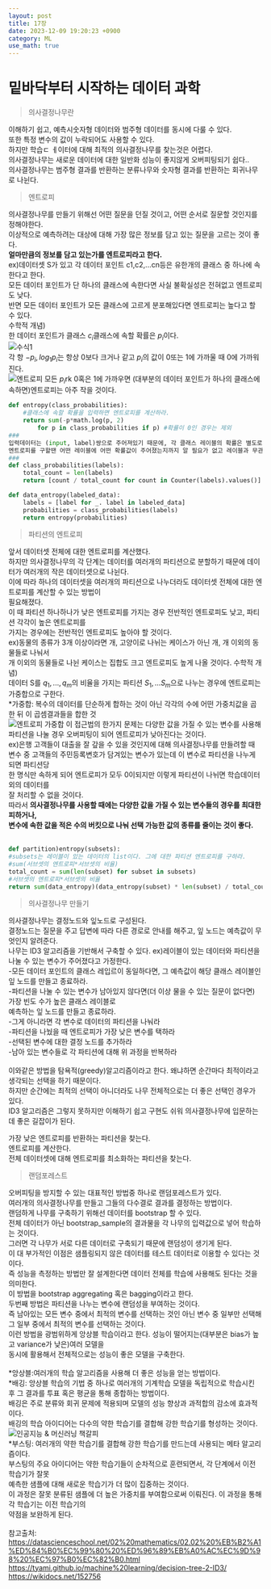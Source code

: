 ```yaml
---
layout: post
title: 17장
date: 2023-12-09 19:20:23 +0900
category: ML 
use_math: true
---
```

# 밑바닥부터 시작하는 데이터 과학  

> 의사결정나무란

이해하기 쉽고, 예측시숫자형 데이터와 범주형 데이터를 동시에 다룰 수 있다.  
또한 특정 변수의 값이 누락되어도 사용할 수 있다.  
하지만 학습ㄷ ㅔ이터에 대해 최적의 의사결정나무를 찾는것은 어렵다.  
의사결정나무는 새로운 데이터에 대한 일반화 성능이 좋지않게 오버피팅되기 쉽다..  
의사결정나무는 범주형 결과를 반환하는 분류나무와 숫자형 결과를 반환하는 회귀나무로 나뉜다.
<br>  

> 엔트로피

의사결정나무를 만들기 위해선 어떤 질문을 던질 것이고, 어떤 순서로 질문할 것인지를 정해야한다.  
이상적으로 예측하려는 대상에 대해 가장 많은 정보를 담고 있는 질문을 고르는 것이 좋다.  
**얼마만큼의 정보를 담고 있는가를 엔트로피라고 한다.**  
ex)데이터셋 S가 있고 각 데이터 포인트 c1,c2,...cn등은 유한개의 클래스 중 하나에 속한다고 한다.  
모든 데이터 포인트가 단 하나의 클래스에 속한다면 사실 불확실성은 전혀없고 엔트로피도 낮다.  
반면 모든 데이터 포인트가 모든 클래스에 고르게 분포해있다면 엔트로피는 높다고 할 수 있다.  
수학적 개념)  
한 데이터 포인트가 클래스 $c_i$클래스에 속할 확률은 $p_i$이다.  
![수식1](https://latex.codecogs.com/svg.image?&space;H(S)=-p_1log_2p1-...-p_nlog_2p_n)  
각 항 $-p_i,log_1p_i$는 항상 0보다 크거나 같고 $p_i$의 값이 0또는 1에 가까울 때 0에 가까워진다.  
![엔트로피]()
모든 $p_i$rk 0혹은 1에 가까우면 (대부분의 데이터 포인트가 하나의 클래스에 속하면)엔트로피는 아주 작을 것이다.  
```python
def entropy(class_probabilities):
    #클래스에 속할 확률을 입력하면 엔트로피를 계산하라.
    return sum(-p*math.log(p, 2)
        for p in class_probabilities if p) #확률이 0인 경우는 제외 
###
입력데이터는 (input, label)쌍으로 주어져있기 때문에, 각 클래스 레이블의 확률은 별도로 계산  
엔트로피를 구할땐 어떤 레이블에 어떤 확률값이 주어졌는지까지 알 필요가 없고 레이블과 무관하게 확률값들만 알면 된다.
###
def class_probabilities(labels):
    total_count = len(labels)
    return [count / total_count for count in Counter(labels).values()]

def data_entropy(labeled_data):
    labels = [label for _. label in labeled_data]
    probabilities = class_probabilities(labels)
    return entropy(probabilities)
```

> 파티션의 엔트로피 

앞서 데이터셋 전체에 대한 엔트로피를 계산했다.  
하지만 의사결정나무의 각 단계는 데이터를 여러개의 파티션으로 분할하기 때문에 데이터가 여러개의 작은 데이터셋으로 나뉜다.  
이에 따라 하나의 데이터셋을 여러개의 파티션으로 나누더라도 데이터셋 전체에 대한 엔트로피를 계산할 수 있는 방법이  
필요해졌다.  
이 때 파티션 하나하나가 낮은 엔트로피를 가지는 경우 전반적인 엔트로피도 낮고, 파티션 각각이 높은 엔트로피를  
가지는 경우에는 전반적인 엔트로피도 높아야 할 것이다.  
ex)동물의 종류가 3개 이상이라면 개, 고양이로 나뉘는 케이스가 아닌 개, 개 이외의 동물들로 나눠서  
개 이외의 동물들로 나뉜 케이스는 집합도 크고 엔트로피도 높게 나올 것이다. 
수학적 개념)  
데이터 S를 $q_1,...,q_m$의 비율을 가지는 파티션 $S_1,...S_m$으로 나누는 경우에 엔트로피는 가중합으로 구한다.  
*가중합: 복수의 데이터를 단순하게 합하는 것이 아닌 각각의 수에 어떤 가중치값을 곱한 뒤 이 곱셈결과들을 합한 것  
![엔트로피 가중합](https://latex.codecogs.com/svg.image?H=q_1H(S_1)&plus;...&plus;q_mH(S_m))  
이 접근법의 한가지 문제는 다양한 값을 가질 수 있는 변수를 사용해 파티션을 나눌 경우  
오버피팅이 되어 엔트로피가 낮아진다는 것이다.  
ex)은행 고객들이 대출을 잘 갚을 수 있을 것인지에 대해 의사결정나무를 만들려할 때  
변수 중 고객들의 주민등록변호가 담겨있는 변수가 있는데 이 변수로 파티션을 나누게 되면 파티션당  
한 명식만 속하게 되어 엔트로피가 모두 0이되지만 이렇게 파티션이 나뉘면 학습데이터 외의 데이터를  
잘 처리할 수 없을 것이다.  
따라서 **의사결정나무를 사용할 때에는 다양한 값을 가질 수 있는 변수들의 경우를 최대한 피하거나,**  
**변수에 속한 값을 적은 수의 버킷으로 나눠 선택 가능한 값의 종류를 줄이는 것이 좋다.**  
<br>
```python
def partition)entropy(subsets):
#subsets는 레이블이 있는 데이터의 list이다. 그에 대한 파티션 엔트로피를 구하라.
#sum(서브셋의 엔트로피*서브셋의 비율)
total_count = sum(len(subset) for subset in subsets)
#서브셋의 엔트로피*서브셋의 비율
return sum(data_entropy)(data_entropy(subset) * len(subset) / total_count for subset in subsets) 
```

> 의사결정나무 만들기 

의사결정나무는 결정노드와 잎노드로 구성된다.  
결정노드는 질문을 주고 답변에 따라 다른 경로로 안내를 해주고, 잎 노드는 예측값이 무엇인지 알려준다.  
나무는 ID3 알고리즘을 기반해서 구축할 수 있다.
ex)레이블이 있는 데이터와 파티션을 나눌 수 있는 변수가 주어졌다고 가정한다.  
-모든 데이터 포인트의 클래스 레입르이 동일하다면, 그 예측값이 해당 클래스 레이블인 잎 노드를 만들고 종료하라.  
-파티션을 나눌 수 있는 변수가 남아있지 않다면(더 이상 물을 수 있는 질문이 없다면) 가장 빈도 수가 높은 클래스 레이블로  
예측하는 잎 노드를 만들고 종료하라.  
-그게 아니라면 각 변수로 데이터의 파티션을 나눠라  
-파티션을 나눴을 때 엔트로피가 가장 낮은 변수를 택하라  
-선택된 변수에 대한 결정 노드를 추가하라  
-남아 있는 변수들로 각 파티션에 대해 위 과정을 반복하라
<br>  
이와같은 방법을 탐욕적(greedy)알고리즘이라고 한다. 왜냐하면 순간마다 최적이라고 생각되는 선택을 하기 때문이다.  
하지만 순간에는 최적의 선택이 아니더라도 나무 전체적으로는 더 좋은 선택인 경우가 있다.  
ID3 알고리즘은 그렇지 못하지만 이해하기 쉽고 구현도 쉬워 의사결정나무에 입문하는데 좋은 길잡이가 된다.  

가장 낮은 엔트로피를 반환하는 파티션을 찾는다.  
엔트로피를 계산한다.  
전체 데이터셋에 대해 엔트로피를 최소화하는 파티션을 찾는다.  

> 랜덤포레스트

오버피팅을 방지할 수 있는 대표적인 방법중 하나로 랜덤포레스트가 있다.  
여러개의 의사결정나무를 만들고 그들의 다수결로 결과를 결정하는 방법이다.  
랜덤하게 나무를 구축하기 위해선 데이터를 bootstrap 할 수 있다.  
전체 데이터가 아닌 bootstrap_sample의 결과물을 각 나무의 입력값으로 넣어 학습하는 것이다.  
그러면 각 나무가 서로 다른 데이터로 구축되기 때문에 랜덤성이 생기게 된다.  
이 대 부가적인 이점은 샘플링되지 않은 데이터를 테스트 데이터로 이용할 수 있다는 것이다.  
즉 성능을 측정하는 방법만 잘 설계한다면 데이터 전체를 학습에 사용해도 된다는 것을 의미한다.  
이 방법을 bootstrap aggregating 혹은 bagging이라고 한다.  
두번째 방법은 파티션을 나누는 변수에 랜덤성을 부여하는 것이다.  
즉 남아있는 모든 변수 중에서 최적의 변수를 선택하는 것인 아닌 변수 중 일부만 선택해 그 일부 중에서 최적의 변수를 선택하는 것이다.  
이런 방법을 광범위하게 앙상블 학습이라고 한다. 성능이 떨어지는(대부분은 bias가 높고 variance가 낮은)여러 모델을  
동시에 활용해서 전체적으로는 성능이 좋은 모델을 구축한다.
<br>  
*앙상블:여러개의 학습 알고리즘을 사용해 더 좋은 성능을 얻는 방법이다.   
*배깅: 앙상블 학습의 기법 중 하나로 여러개의 기계학습 모델을 독립적으로 학습시킨 후 그 결과를 투표 혹은 평균을 통해 종합하는 방법이다.  
배깅은 주로 분류와 회귀 문제에 적용되며 모델의 성능 향상과 과적합의 감소에 효과적이다.  
배깅의 학습 아이디어는 다수의 약한 학습기를 결합해 강한 학습기를 형성하는 것이다.  
![인공지능 & 머신러닝 책갈피](https://wikidocs.net/152756)  
*부스팅: 여러개의 약한 학습기를 결합해 강한 학습기를 만드는데 사용되는 메타 알고리즘이다.  
부스팅의 주요 아이디어는 약한 학습기들이 순차적으로 훈련되면서, 각 단계에서 이전 학습기가 잘못  
예측한 샘플에 대해 새로운 학습기가 더 많이 집중하는 것이다.  
이 과정은 잘못 분류된 샘플에 더 높은 가중치를 부여함으로써 이뤄진다. 이 과정을 통해 각 학습기는 이전 학습기의  
약점을 보완하게 된다.
<br>  
참고출처:  
https://datascienceschool.net/02%20mathematics/02.02%20%EB%B2%A1%ED%84%B0%EC%99%80%20%ED%96%89%EB%A0%AC%EC%9D%98%20%EC%97%B0%EC%82%B0.html  
https://tyami.github.io/machine%20learning/decision-tree-2-ID3/  
https://wikidocs.net/152756
